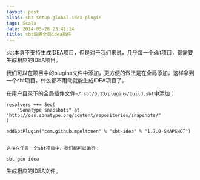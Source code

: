 ```yaml
---
layout: post
alias: sbt-setup-global-idea-plugin
tags: Scala
date: 2014-05-28 23:41:14
title: sbt设置全局idea插件
---
```


sbt本身不支持生成IDEA项目，但是对于我们来说，几乎每一个sbt项目，都需要生成相应的IDEA项目。

我们可以在项目中的plugins文件中添加，更方便的做法是在全局添加，这样拿到一个sbt项目，什么都不用动就能生成IDEA项目了。

在用户目录下的全局插件文件`~/.sbt/0.13/plugins/build.sbt`中添加：

    resolvers ++= Seq(
        "Sonatype snapshots" at "http://oss.sonatype.org/content/repositories/snapshots/"
    )

    addSbtPlugin("com.github.mpeltonen" % "sbt-idea" % "1.7.0-SNAPSHOT")
    

    这样在任意一个sbt项目中，我们都可以运行：

    sbt gen-idea

生成相应的IDEA文件。
